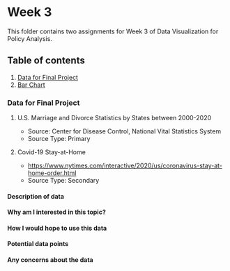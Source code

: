 # Week 3

This folder contains two assignments for Week 3 of Data Visualization for Policy Analysis.

## Table of contents
1. [Data for Final Project](#data)
2. [Bar Chart](#paragraph1)

### Data for Final Project <a name="data"></a>

1. U.S. Marriage and Divorce Statistics by States between 2000-2020 
    - Source: Center for Disease Control, National Vital Statistics System
    - Source Type: Primary

2. Covid-19 Stay-at-Home

    - https://www.nytimes.com/interactive/2020/us/coronavirus-stay-at-home-order.html
    - Source Type: Secondary

#### Description of data

#### Why am I interested in this topic?

#### How I would hope to use this data

#### Potential data points

#### Any concerns about the data
